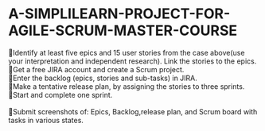 # A-SIMPLILEARN-PROJECT-FOR-AGILE-SCRUM-MASTER-COURSE
Identify at least five epics and 15 user stories from the case above(use your interpretation and independent research). Link the stories to the epics.<br>
Get a free JIRA account and create a Scrum project.<br>
Enter the backlog (epics, stories and sub-tasks) in JIRA.<br>
Make a tentative release plan, by assigning the stories to three sprints.<br>
Start and complete one sprint.<br>  
Submit screenshots of: Epics, Backlog,release plan, and Scrum board with tasks in various states.<br>
